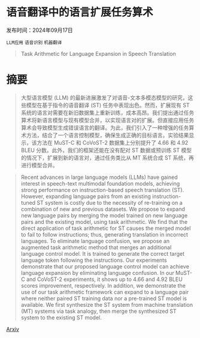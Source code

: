 # 语音翻译中的语言扩展任务算术

发布时间：2024年09月17日

`LLM应用` `语音识别` `机器翻译`

> Task Arithmetic for Language Expansion in Speech Translation

# 摘要

> 大型语言模型 (LLM) 的最新进展激发了对语音-文本多模态模型的研究，这些模型在基于指令的语音翻译 (ST) 任务中表现出色。然而，扩展现有 ST 系统的语言对需要在新旧数据集上重新训练，成本高昂。我们提出通过任务算术将新语言模型与现有模型合并，以实现语言对的扩展。但直接应用任务算术会导致模型生成错误语言的翻译。为此，我们引入了一种增强的任务算术方法，结合了一个语言控制模型，确保生成正确的目标语言。实验结果显示，该方法在 MuST-C 和 CoVoST-2 数据集上分别提升了 4.66 和 4.92 BLEU 分数。此外，我们的框架还能在没有配对 ST 数据或预训练 ST 模型的情况下，扩展到新的语言对，通过任务类比从 MT 系统合成 ST 系统，再进行模型合并。

> Recent advances in large language models (LLMs) have gained interest in speech-text multimodal foundation models, achieving strong performance on instruction-based speech translation (ST). However, expanding language pairs from an existing instruction-tuned ST system is costly due to the necessity of re-training on a combination of new and previous datasets. We propose to expand new language pairs by merging the model trained on new language pairs and the existing model, using task arithmetic. We find that the direct application of task arithmetic for ST causes the merged model to fail to follow instructions; thus, generating translation in incorrect languages. To eliminate language confusion, we propose an augmented task arithmetic method that merges an additional language control model. It is trained to generate the correct target language token following the instructions. Our experiments demonstrate that our proposed language control model can achieve language expansion by eliminating language confusion. In our MuST-C and CoVoST-2 experiments, it shows up to 4.66 and 4.92 BLEU scores improvement, respectively. In addition, we demonstrate the use of our task arithmetic framework can expand to a language pair where neither paired ST training data nor a pre-trained ST model is available. We first synthesize the ST system from machine translation (MT) systems via task analogy, then merge the synthesized ST system to the existing ST model.

[Arxiv](https://arxiv.org/abs/2409.11274)